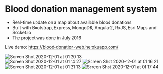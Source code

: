 # Blood donation management system

- Real-time update on a map about available blood donations
- Built with Bootstrap, Express, MongoDB, Angular2, RxJS, Esri Maps and Socket.io
- The project was done in July 2016

Live demo: https://blood-donation-web.herokuapp.com/

![Screen Shot 2020-12-01 at 01 20 13](https://user-images.githubusercontent.com/3536796/100672709-9edc9580-3362-11eb-9500-b9394fe9370f.png)
![Screen Shot 2020-12-01 at 01 14 27](https://user-images.githubusercontent.com/3536796/100672722-a308b300-3362-11eb-950d-09c574b15607.png)
![Screen Shot 2020-12-01 at 01 16 21](https://user-images.githubusercontent.com/3536796/100672743-aa2fc100-3362-11eb-853c-5b983a24681e.png)
![Screen Shot 2020-12-01 at 01 21 13](https://user-images.githubusercontent.com/3536796/100672840-c29fdb80-3362-11eb-9c91-e6e46c604879.png)
![Screen Shot 2020-12-01 at 01 17 44](https://user-images.githubusercontent.com/3536796/100672762-aef47500-3362-11eb-930e-b8bb955a6a5a.png)
